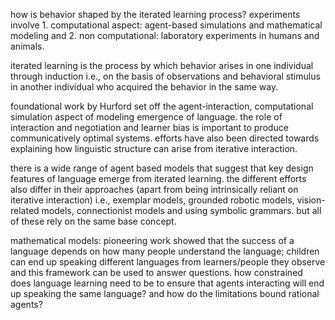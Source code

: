 how is behavior shaped by the iterated learning process? experiments involve 1. computational aspect: agent-based simulations and mathematical modeling and 2. non computational: laboratory experiments in humans and animals. 

iterated learning is the process by which behavior arises in one individual through induction i.e., on the basis of observations and behavioral stimulus in another individual who acquired the behavior in the same way. 

foundational work by Hurford set off the agent-interaction, computational simulation aspect of modeling emergence of language. the role of interaction and negotiation and learner bias is important to produce communicatively optimal systems. efforts have also been directed towards explaining how linguistic structure can arise from iterative interaction. 

there is a wide range of agent based models that suggest that key design features of language emerge from iterated learning. the different efforts also differ in their approaches (apart from being intrinsically reliant on iterative interaction) i.e., exemplar models, grounded robotic models, vision-related models, connectionist models and using symbolic grammars. but all of these rely on the same base concept.


mathematical models: pioneering work showed that the success of a language depends on how many people understand the language; children can end up speaking different languages from  learners/people they observe and this framework can be used to answer questions.  how constrained does language learning need to be to ensure that agents interacting will end up speaking the same language? and how do the limitations bound rational agents? 